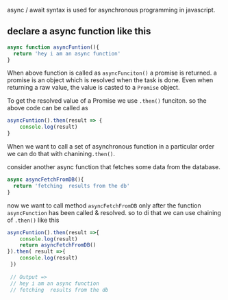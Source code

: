 async / await syntax is used for asynchronous programming in javascript.

## declare a async function like this
```js
async function asyncFuntion(){
  return 'hey i am an async function'
}
```
When above function is called as `asyncFunciton()` a promise is returned. a promise is an object which is resolved when the task is done. Even when returning a raw value, the value is casted to a `Promise` object.


To get the resolved value of a Promise we use `.then()` funciton. so the above code can be called as
```js
asyncFuntion().then(result => {
    console.log(result)
}
```


When we want to call a set of asynchronous function in a particular order we can do that with chanining`.then()`.

consider another async function that fetches some data from the database.

```js
async asyncFetchFromDB(){
  return 'fetching  results from the db'
}
```

now we want to call method `asyncFetchFromDB` only after the function `asyncFunction` has been called & resolved. so to di that we can use chaining of `.then()` like this

```js
asyncFuntion().then(result =>{
    console.log(result)
    return asyncFetchFromDB()
}).then( result =>{
    console.log(result)
 })
 
 // Output =>
 // hey i am an async function
 // fetching  results from the db
 ```

 
  



